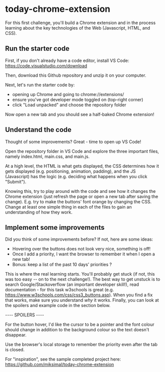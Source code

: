 # today-chrome-extension
For this first challenge, you'll build a Chrome extension and in the process learning about the key technologies of the Web (Javascript, HTML, and CSS).

## Run the starter code
First, if you don't already have a code editor, install VS Code: https://code.visualstudio.com/download

Then, download this Github repository and unzip it on your computer.

Next, let's run the starter code by:
+ opening up Chrome and going to chrome://extensions/
+ ensure you've got developer mode toggled on (top-right corner)
+ click "Load unpacked" and choose the repository folder

Now open a new tab and you should see a half-baked Chrome extension!

## Understand the code
Thought of some improvements? Great - time to open up VS Code!

Open the repository folder in VS Code and explore the three important files, namely index.html, main.css, and main.js.

At a high level, the HTML is what gets displayed, the CSS determines how it gets displayed (e.g. positioning, animation, padding), and the JS (Javascript) has the logic (e.g. deciding what happens when you click "Submit").

Knowing this, try to play around with the code and see how it changes the Chrome extension (just refresh the page or open a new tab after saving the change). E.g. try to make the buttons' font orange by changing the CSS. Change at least one simple thing in each of the files to gain an understanding of how they work.

## Implement some improvements
Did you think of some improvements before? If not, here are some ideas:
+ Hovering over the buttons does not look very nice, something is off!
+ Once I add a priority, I want the browser to remember it when I open a new tab!
+ Bonus: keep a list of the past 10 days' priorities ?

This is where the real learning starts. You'll probably get stuck (if not, this was too easy -- on to the next challenge!). The best way to get unstuck is to search Google/Stackoverflow (an important developer skill!), read documentation - for this task w3schools is great (e.g. https://www.w3schools.com/css/css3_buttons.asp). When you find a fix that works, make sure you understand *why* it works. Finally, you can look at the spoilers and example code in the section below.


---- SPOILERS ----

For the button hover, I'd like the cursor to be a pointer and the font colour should change in addition to the background colour so the text doesn't disappear.

Use the browser's local storage to remember the priority even after the tab is closed.

For "inspiration", see the sample completed project here: https://github.com/miksimal/today-chrome-extension
